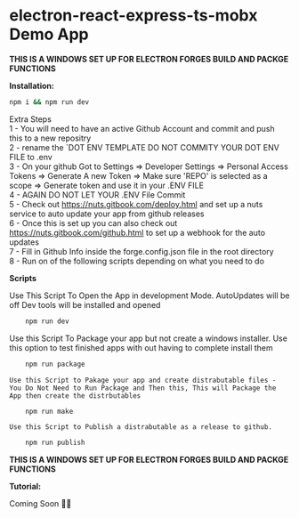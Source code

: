 # electron-react-express-ts-mobx Demo App  
**THIS IS A WINDOWS SET UP FOR ELECTRON FORGES BUILD AND PACKGE FUNCTIONS**  
  
  
**Installation:**  
  
```sh  
npm i && npm run dev  
```  
  
Extra Steps    
  1 - You will need to have an active Github Account and commit and push this to a new repositry  
  2 - rename the `DOT ENV TEMPLATE DO NOT COMMITY YOUR DOT ENV FILE to .env  
  3 - On your github Got to Settings => Developer Settings => Personal Access Tokens => Generate A new Token => Make sure 'REPO' is selected as a scope => Generate token and use it in your .ENV FILE  
  4 - AGAIN DO NOT LET YOUR .ENV File Commit  
  5 - Check out https://nuts.gitbook.com/deploy.html and set up a nuts service to auto update your app from github releases  
  6 - Once this is set up you can also check out https://nuts.gitbook.com/github.html to set up a webhook for the auto updates  
  7 - Fill in Github Info inside the forge.config.json file in the root directory  
  8 - Run on of the following scripts depending on what you need to do  
  
**Scripts**  

Use This Script To Open the App in development Mode. AutoUpdates will be off Dev tools will be installed and opened  
```sh  
    npm run dev
```  
Use this Script To Package your app but not create a windows installer. Use this option to test finished apps with out having to complete install them  
```sh  
    npm run package 
```  
    Use this Script to Pakage your app and create distrabutable files - You Do Not Need to Run Package and Then this, This will Package the App then create the distrbutables  
```sh
    npm run make 
```  
    Use this Script to Publish a distrabutable as a release to github.  
```sh 
    npm run publish  
```  
  
**THIS IS A WINDOWS SET UP FOR ELECTRON FORGES BUILD AND PACKGE FUNCTIONS**  
  
**Tutorial:**  
  
Coming Soon 👩‍💻  